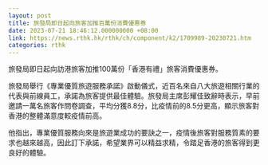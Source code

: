 ```yaml
---
layout: post
title: 旅發局即日起向旅客加推百萬份消費優惠券
date: 2023-07-21 18:46:12.000000000 +08:00
link: https://news.rthk.hk/rthk/ch/component/k2/1709989-20230721.htm
categories: rthk
---
```


旅發局即日起向訪港旅客加推100萬份「香港有禮」旅客消費優惠券。

旅發局舉行《專業優質旅遊服務承諾》啟動儀式，近百名來自八大旅遊相關行業的代表與前線員工，承諾為旅客提供最佳體驗。旅發局主席彭耀佳致辭時表示，早前邀請一萬名旅客作問卷調查，平均分獲8.8分，比疫情前的8.5分更高，顯示旅客對香港的整體滿意度較疫情前高。

他指出，專業優質服務向來是旅遊業成功的要訣之一，疫情後旅客對服務質素的要求也越來越高，因此訂下承諾，希望業界可以精益求精，令踏足香港的旅客得到更良好的體驗。
